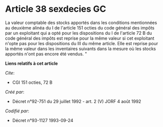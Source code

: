 # Article 38 sexdecies GC

La valeur comptable des stocks apportés dans les conditions mentionnées au deuxième alinéa du I de l'article 151 octies du
code général des impôts par un exploitant qui a opté pour les dispositions du I de l'article 72 B du code général des impôts
est reprise pour la même valeur si cet exploitant n'opte pas pour les dispositions du III du même article. Elle est reprise
pour la même valeur dans les inventaires suivants dans la mesure où les stocks apportés n'ont pas encore été vendus. "

**Liens relatifs à cet article**

_Cite_:

  - CGI 151 octies, 72 B

_Créé par_:

  - Décret n°92-751 du 29 juillet 1992 - art. 2 (V) JORF 4 août 1992

_Codifié par_:

  - Décret n°93-1127 1993-09-24
